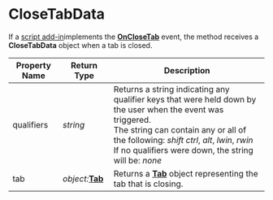 # CloseTabData

If a [script add-in](/Manual/scripting/script_add-ins/RAEDME.md)implements the **[OnCloseTab](../scripting_events/onclosetab.md)** event, the method receives a **CloseTabData** object when a tab is closed.

| Property Name | Return Type | Description |
| --- | --- | --- |
| qualifiers | *string* | Returns a string indicating any qualifier keys that were held down by the user when the event was triggered.  <br />The string can contain any or all of the following: *shift* *ctrl*, *alt*, *lwin*, *rwin*  <br />If no qualifiers were down, the string will be: *none* |
| tab | *object:***[Tab](tab.md)** | Returns a **[Tab](tab.md)** object representing the tab that is closing. |


